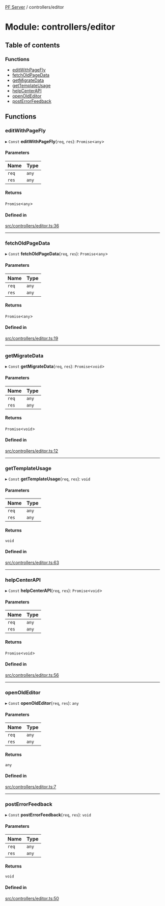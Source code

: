 [PF Server](../README.md) / controllers/editor

# Module: controllers/editor

## Table of contents

### Functions

- [editWithPageFly](controllers_editor.md#editwithpagefly)
- [fetchOldPageData](controllers_editor.md#fetcholdpagedata)
- [getMigrateData](controllers_editor.md#getmigratedata)
- [getTemplateUsage](controllers_editor.md#gettemplateusage)
- [helpCenterAPI](controllers_editor.md#helpcenterapi)
- [openOldEditor](controllers_editor.md#openoldeditor)
- [postErrorFeedback](controllers_editor.md#posterrorfeedback)

## Functions

### editWithPageFly

▸ `Const` **editWithPageFly**(`req`, `res`): `Promise`<`any`\>

#### Parameters

| Name | Type |
| :------ | :------ |
| `req` | `any` |
| `res` | `any` |

#### Returns

`Promise`<`any`\>

#### Defined in

[src/controllers/editor.ts:36](https://bitbucket.org/bravebits/pfserver/src/83cf3bb/src/controllers/editor.ts#lines-36)

___

### fetchOldPageData

▸ `Const` **fetchOldPageData**(`req`, `res`): `Promise`<`any`\>

#### Parameters

| Name | Type |
| :------ | :------ |
| `req` | `any` |
| `res` | `any` |

#### Returns

`Promise`<`any`\>

#### Defined in

[src/controllers/editor.ts:19](https://bitbucket.org/bravebits/pfserver/src/83cf3bb/src/controllers/editor.ts#lines-19)

___

### getMigrateData

▸ `Const` **getMigrateData**(`req`, `res`): `Promise`<`void`\>

#### Parameters

| Name | Type |
| :------ | :------ |
| `req` | `any` |
| `res` | `any` |

#### Returns

`Promise`<`void`\>

#### Defined in

[src/controllers/editor.ts:12](https://bitbucket.org/bravebits/pfserver/src/83cf3bb/src/controllers/editor.ts#lines-12)

___

### getTemplateUsage

▸ `Const` **getTemplateUsage**(`req`, `res`): `void`

#### Parameters

| Name | Type |
| :------ | :------ |
| `req` | `any` |
| `res` | `any` |

#### Returns

`void`

#### Defined in

[src/controllers/editor.ts:63](https://bitbucket.org/bravebits/pfserver/src/83cf3bb/src/controllers/editor.ts#lines-63)

___

### helpCenterAPI

▸ `Const` **helpCenterAPI**(`req`, `res`): `Promise`<`void`\>

#### Parameters

| Name | Type |
| :------ | :------ |
| `req` | `any` |
| `res` | `any` |

#### Returns

`Promise`<`void`\>

#### Defined in

[src/controllers/editor.ts:56](https://bitbucket.org/bravebits/pfserver/src/83cf3bb/src/controllers/editor.ts#lines-56)

___

### openOldEditor

▸ `Const` **openOldEditor**(`req`, `res`): `any`

#### Parameters

| Name | Type |
| :------ | :------ |
| `req` | `any` |
| `res` | `any` |

#### Returns

`any`

#### Defined in

[src/controllers/editor.ts:7](https://bitbucket.org/bravebits/pfserver/src/83cf3bb/src/controllers/editor.ts#lines-7)

___

### postErrorFeedback

▸ `Const` **postErrorFeedback**(`req`, `res`): `void`

#### Parameters

| Name | Type |
| :------ | :------ |
| `req` | `any` |
| `res` | `any` |

#### Returns

`void`

#### Defined in

[src/controllers/editor.ts:50](https://bitbucket.org/bravebits/pfserver/src/83cf3bb/src/controllers/editor.ts#lines-50)
